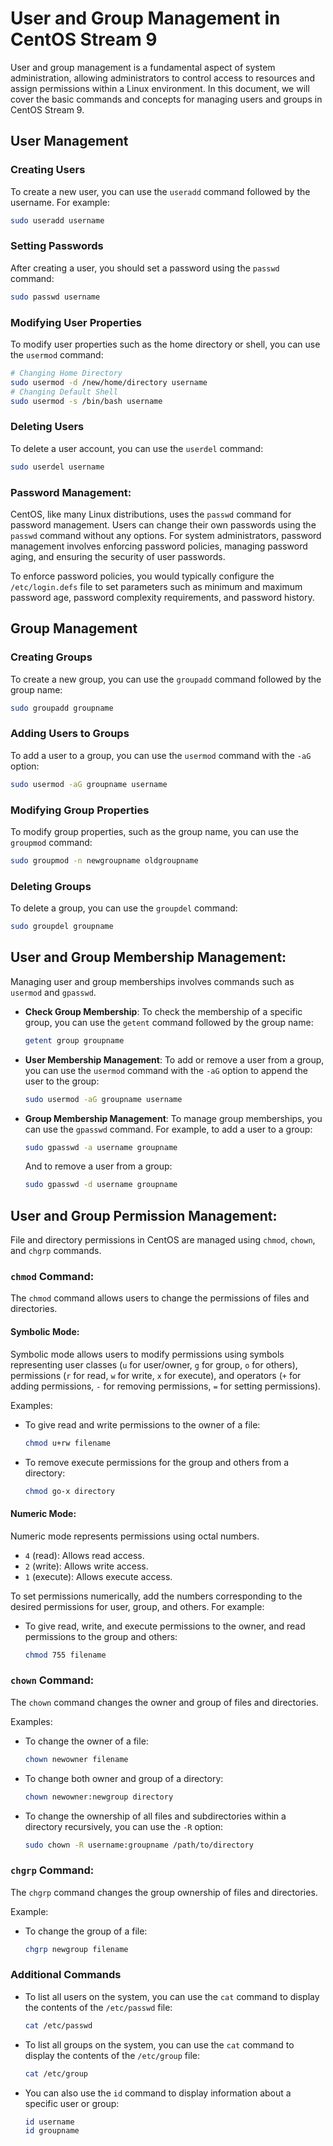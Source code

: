 # User and Group Management in CentOS Stream 9

User and group management is a fundamental aspect of system administration, allowing administrators to control access to resources and assign permissions within a Linux environment. In this document, we will cover the basic commands and concepts for managing users and groups in CentOS Stream 9.

## User Management

### Creating Users

To create a new user, you can use the `useradd` command followed by the username. For example:

```bash
sudo useradd username
```

### Setting Passwords

After creating a user, you should set a password using the `passwd` command:

```bash
sudo passwd username
```

### Modifying User Properties

To modify user properties such as the home directory or shell, you can use the `usermod` command:

```bash
# Changing Home Directory
sudo usermod -d /new/home/directory username
# Changing Default Shell
sudo usermod -s /bin/bash username
```

### Deleting Users

To delete a user account, you can use the `userdel` command:

```bash
sudo userdel username
```

### Password Management:

CentOS, like many Linux distributions, uses the `passwd` command for password management. Users can change their own passwords using the `passwd` command without any options. For system administrators, password management involves enforcing password policies, managing password aging, and ensuring the security of user passwords.

To enforce password policies, you would typically configure the `/etc/login.defs` file to set parameters such as minimum and maximum password age, password complexity requirements, and password history.


## Group Management

### Creating Groups

To create a new group, you can use the `groupadd` command followed by the group name:

```bash
sudo groupadd groupname
```

### Adding Users to Groups

To add a user to a group, you can use the `usermod` command with the `-aG` option:

```bash
sudo usermod -aG groupname username
```

### Modifying Group Properties

To modify group properties, such as the group name, you can use the `groupmod` command:

```bash
sudo groupmod -n newgroupname oldgroupname
```

### Deleting Groups

To delete a group, you can use the `groupdel` command:

```bash
sudo groupdel groupname
```

## User and Group Membership Management:

Managing user and group memberships involves commands such as `usermod` and `gpasswd`.

- **Check Group Membership**: To check the membership of a specific group, you can use the `getent` command followed by the group name:

    ```bash
    getent group groupname
    ```

- **User Membership Management**: To add or remove a user from a group, you can use the `usermod` command with the `-aG` option to append the user to the group:

    ```bash
    sudo usermod -aG groupname username
    ```

- **Group Membership Management**: To manage group memberships, you can use the `gpasswd` command. For example, to add a user to a group:

    ```bash
    sudo gpasswd -a username groupname
    ```

    And to remove a user from a group:

    ```bash
    sudo gpasswd -d username groupname
    ```

## User and Group Permission Management:

File and directory permissions in CentOS are managed using `chmod`, `chown`, and `chgrp` commands.

### `chmod` Command:

The `chmod` command allows users to change the permissions of files and directories.

#### Symbolic Mode:

Symbolic mode allows users to modify permissions using symbols representing user classes (`u` for user/owner, `g` for group, `o` for others), permissions (`r` for read, `w` for write, `x` for execute), and operators (`+` for adding permissions, `-` for removing permissions, `=` for setting permissions).

Examples:

- To give read and write permissions to the owner of a file:
  ```bash
  chmod u+rw filename
  ```

- To remove execute permissions for the group and others from a directory:
  ```bash
  chmod go-x directory
  ```

#### Numeric Mode:

Numeric mode represents permissions using octal numbers.

- `4` (read): Allows read access.
- `2` (write): Allows write access.
- `1` (execute): Allows execute access.

To set permissions numerically, add the numbers corresponding to the desired permissions for user, group, and others. For example:

- To give read, write, and execute permissions to the owner, and read permissions to the group and others:
  ```bash
  chmod 755 filename
  ```

### `chown` Command:

The `chown` command changes the owner and group of files and directories.

Examples:

- To change the owner of a file:
  ```bash
  chown newowner filename
  ```

- To change both owner and group of a directory:
  ```bash
  chown newowner:newgroup directory
  ```

- To change the ownership of all files and subdirectories within a directory recursively, you can use the `-R` option:

  ```bash
  sudo chown -R username:groupname /path/to/directory
  ```

### `chgrp` Command:

The `chgrp` command changes the group ownership of files and directories.

Example:

- To change the group of a file:
  ```bash
  chgrp newgroup filename
  ```


### Additional Commands

- To list all users on the system, you can use the `cat` command to display the contents of the `/etc/passwd` file:

  ```bash
  cat /etc/passwd
  ```

- To list all groups on the system, you can use the `cat` command to display the contents of the `/etc/group` file:

  ```bash
  cat /etc/group
  ```

- You can also use the `id` command to display information about a specific user or group:

  ```bash
  id username
  id groupname
  ```

